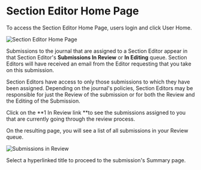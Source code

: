 # Section Editor Home Page

To access the Section Editor Home Page, users login and click User Home.

![Section Editor Home Page](images/chapter8/section_1.png)

Submissions to the journal that are assigned to a Section Editor appear in that Section Editor's **Submissions In Review** or **In Editing** queue. Section Editors will have received an email from the Editor requesting that you take on this submission.

Section Editors have access to only those submissions to which they have been assigned. Depending on the journal's policies, Section Editors may be responsible for just the Review of the submission or for both the Review and the Editing of the Submission.

Click on the **1 In Review link **to see the submissions assigned to you that are currently going through the review process.

On the resulting page, you will see a list of all submissions in your Review queue.

![Submissions in Review](images/chapter8/section_2.png)


Select a hyperlinked title to proceed to the submission's Summary page.

